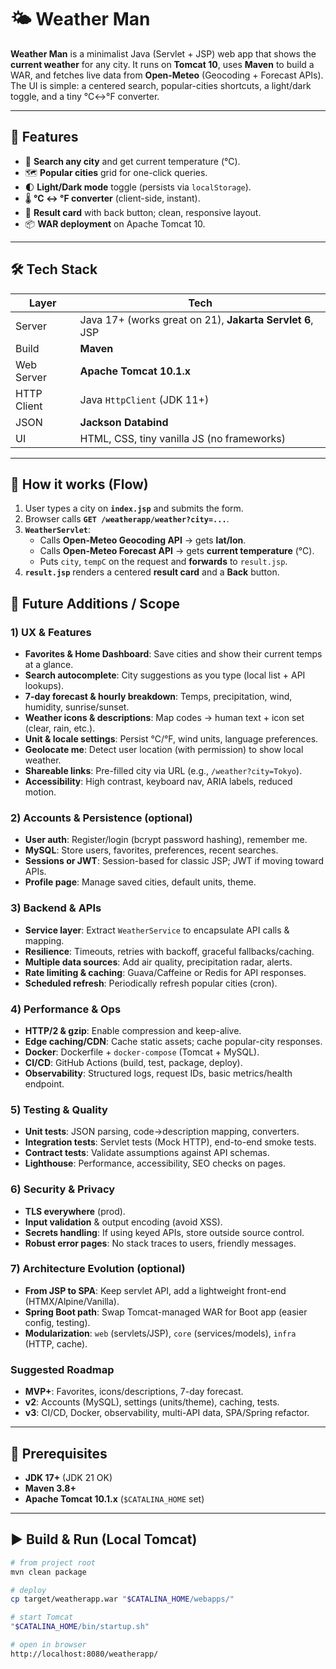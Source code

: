 # 🌤️ Weather Man
**Weather Man** is a minimalist Java (Servlet + JSP) web app that shows the **current weather** for any city. It runs on **Tomcat 10**, uses **Maven** to build a WAR, and fetches live data from **Open-Meteo** (Geocoding + Forecast APIs). The UI is simple: a centered search, popular-cities shortcuts, a light/dark toggle, and a tiny °C↔°F converter.

---

## 🚀 Features
- 🔎 **Search any city** and get current temperature (°C).
- 🗺️ **Popular cities** grid for one-click queries.
- 🌓 **Light/Dark mode** toggle (persists via `localStorage`).
- 🌡️ **°C ↔ °F converter** (client-side, instant).
- 🧩 **Result card** with back button; clean, responsive layout.
- 📦 **WAR deployment** on Apache Tomcat 10.

---

## 🛠 Tech Stack
Layer | Tech
---|---
Server | Java 17+ (works great on 21), **Jakarta Servlet 6**, JSP
Build | **Maven**
Web Server | **Apache Tomcat 10.1.x**
HTTP Client | Java `HttpClient` (JDK 11+)
JSON | **Jackson Databind**
UI | HTML, CSS, tiny vanilla JS (no frameworks)

---

## 🧠 How it works (Flow)
1. User types a city on **`index.jsp`** and submits the form.
2. Browser calls **`GET /weatherapp/weather?city=...`**.
3. **`WeatherServlet`**:
   - Calls **Open-Meteo Geocoding API** → gets **lat/lon**.
   - Calls **Open-Meteo Forecast API** → gets **current temperature** (°C).
   - Puts `city`, `tempC` on the request and **forwards** to `result.jsp`.
4. **`result.jsp`** renders a centered **result card** and a **Back** button.

## 🔭 Future Additions / Scope

### 1) UX & Features
- **Favorites & Home Dashboard**: Save cities and show their current temps at a glance.
- **Search autocomplete**: City suggestions as you type (local list + API lookups).
- **7-day forecast & hourly breakdown**: Temps, precipitation, wind, humidity, sunrise/sunset.
- **Weather icons & descriptions**: Map codes → human text + icon set (clear, rain, etc.).
- **Unit & locale settings**: Persist °C/°F, wind units, language preferences.
- **Geolocate me**: Detect user location (with permission) to show local weather.
- **Shareable links**: Pre-filled city via URL (e.g., `/weather?city=Tokyo`).
- **Accessibility**: High contrast, keyboard nav, ARIA labels, reduced motion.

### 2) Accounts & Persistence (optional)
- **User auth**: Register/login (bcrypt password hashing), remember me.
- **MySQL**: Store users, favorites, preferences, recent searches.
- **Sessions or JWT**: Session-based for classic JSP; JWT if moving toward APIs.
- **Profile page**: Manage saved cities, default units, theme.

### 3) Backend & APIs
- **Service layer**: Extract `WeatherService` to encapsulate API calls & mapping.
- **Resilience**: Timeouts, retries with backoff, graceful fallbacks/caching.
- **Multiple data sources**: Add air quality, precipitation radar, alerts.
- **Rate limiting & caching**: Guava/Caffeine or Redis for API responses.
- **Scheduled refresh**: Periodically refresh popular cities (cron).

### 4) Performance & Ops
- **HTTP/2 & gzip**: Enable compression and keep-alive.
- **Edge caching/CDN**: Cache static assets; cache popular-city responses.
- **Docker**: Dockerfile + `docker-compose` (Tomcat + MySQL).
- **CI/CD**: GitHub Actions (build, test, package, deploy).
- **Observability**: Structured logs, request IDs, basic metrics/health endpoint.

### 5) Testing & Quality
- **Unit tests**: JSON parsing, code→description mapping, converters.
- **Integration tests**: Servlet tests (Mock HTTP), end-to-end smoke tests.
- **Contract tests**: Validate assumptions against API schemas.
- **Lighthouse**: Performance, accessibility, SEO checks on pages.

### 6) Security & Privacy
- **TLS everywhere** (prod).
- **Input validation** & output encoding (avoid XSS).
- **Secrets handling**: If using keyed APIs, store outside source control.
- **Robust error pages**: No stack traces to users, friendly messages.

### 7) Architecture Evolution (optional)
- **From JSP to SPA**: Keep servlet API, add a lightweight front-end (HTMX/Alpine/Vanilla).
- **Spring Boot path**: Swap Tomcat-managed WAR for Boot app (easier config, testing).
- **Modularization**: `web` (servlets/JSP), `core` (services/models), `infra` (HTTP, cache).

### Suggested Roadmap
- **MVP+**: Favorites, icons/descriptions, 7-day forecast.
- **v2**: Accounts (MySQL), settings (units/theme), caching, tests.
- **v3**: CI/CD, Docker, observability, multi-API data, SPA/Spring refactor.

---

## 🔧 Prerequisites
- **JDK 17+** (JDK 21 OK)
- **Maven 3.8+**
- **Apache Tomcat 10.1.x** (`$CATALINA_HOME` set)

---

## ▶️ Build & Run (Local Tomcat)
```bash
# from project root
mvn clean package

# deploy
cp target/weatherapp.war "$CATALINA_HOME/webapps/"

# start Tomcat
"$CATALINA_HOME/bin/startup.sh"

# open in browser
http://localhost:8080/weatherapp/
